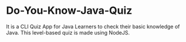# Do-You-Know-Java-Quiz
 It is a CLI Quiz App for Java Learners to check their basic knowledge of Java. This level-based quiz is made using NodeJS.
